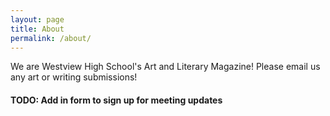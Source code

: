 ```yaml
---
layout: page
title: About
permalink: /about/
---
```


We are Westview High School's Art and Literary Magazine! Please email us any art or writing submissions!

#### TODO: Add in form to sign up for meeting updates
